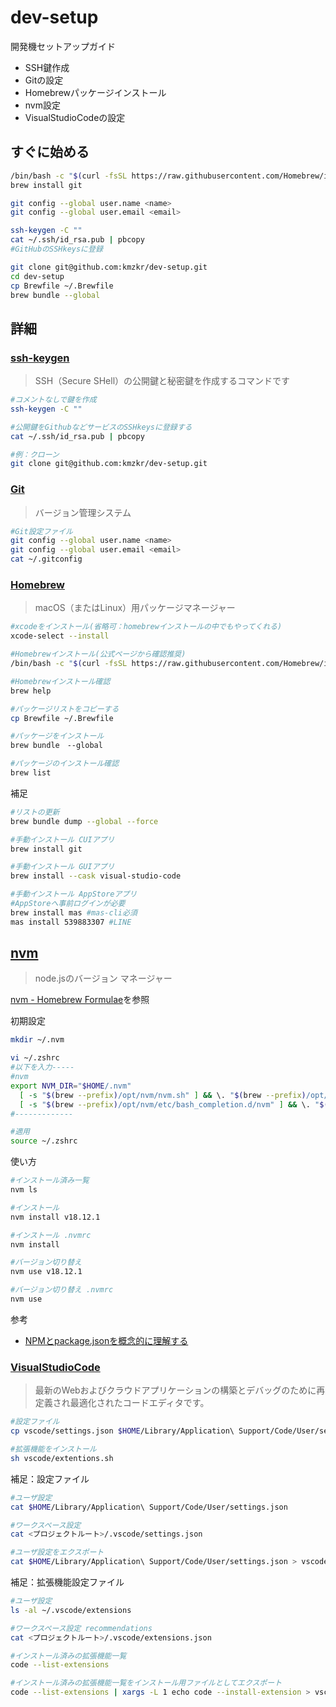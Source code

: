 # dev-setup
開発機セットアップガイド

- SSH鍵作成
- Gitの設定
- Homebrewパッケージインストール
- nvm設定
- VisualStudioCodeの設定

## すぐに始める
```sh
/bin/bash -c "$(curl -fsSL https://raw.githubusercontent.com/Homebrew/install/HEAD/install.sh)"
brew install git

git config --global user.name <name>
git config --global user.email <email>

ssh-keygen -C ""
cat ~/.ssh/id_rsa.pub | pbcopy 
#GitHubのSSHkeysに登録

git clone git@github.com:kmzkr/dev-setup.git
cd dev-setup
cp Brewfile ~/.Brewfile
brew bundle --global
```

## 詳細
### [ssh-keygen]()
> SSH（Secure SHell）の公開鍵と秘密鍵を作成するコマンドです

```sh
#コメントなしで鍵を作成
ssh-keygen -C ""

#公開鍵をGithubなどサービスのSSHkeysに登録する
cat ~/.ssh/id_rsa.pub | pbcopy

#例：クローン
git clone git@github.com:kmzkr/dev-setup.git
```

### [Git](https://git-scm.com/)
> バージョン管理システム

```sh
#Git設定ファイル
git config --global user.name <name>
git config --global user.email <email>
cat ~/.gitconfig
```

### [Homebrew](https://brew.sh/index_ja)
> macOS（またはLinux）用パッケージマネージャー

```sh
#xcodeをインストール(省略可：homebrewインストールの中でもやってくれる)
xcode-select --install

#Homebrewインストール(公式ページから確認推奨)
/bin/bash -c "$(curl -fsSL https://raw.githubusercontent.com/Homebrew/install/HEAD/install.sh)"

#Homebrewインストール確認
brew help 

#パッケージリストをコピーする
cp Brewfile ~/.Brewfile

#パッケージをインストール
brew bundle　--global

#パッケージのインストール確認
brew list
```

補足
```sh
#リストの更新
brew bundle dump --global --force

#手動インストール CUIアプリ
brew install git

#手動インストール GUIアプリ
brew install --cask visual-studio-code

#手動インストール AppStoreアプリ
#AppStoreへ事前ログインが必要
brew install mas #mas-cli必須
mas install 539883307 #LINE
```

## [nvm](https://github.com/nvm-sh/nvm)
> node.jsのバージョン マネージャー

[nvm - Homebrew Formulae](https://formulae.brew.sh/formula/nvm)を参照

初期設定
```sh
mkdir ~/.nvm

vi ~/.zshrc
#以下を入力-----
#nvm
export NVM_DIR="$HOME/.nvm"
  [ -s "$(brew --prefix)/opt/nvm/nvm.sh" ] && \. "$(brew --prefix)/opt/nvm/nvm.sh" # This loads nvm
  [ -s "$(brew --prefix)/opt/nvm/etc/bash_completion.d/nvm" ] && \. "$(brew --prefix)/opt/nvm/etc/bash_completion.d/nvm" # This loads nvm bash_completion
#-------------

#適用
source ~/.zshrc
```

使い方
```sh
#インストール済み一覧
nvm ls

#インストール
nvm install v18.12.1

#インストール .nvmrc
nvm install

#バージョン切り替え
nvm use v18.12.1

#バージョン切り替え .nvmrc
nvm use
```

参考
- [NPMとpackage.jsonを概念的に理解する](https://qiita.com/righteous/items/e5448cb2e7e11ab7d477)

### [VisualStudioCode](https://code.visualstudio.com/)
> 最新のWebおよびクラウドアプリケーションの構築とデバッグのために再定義され最適化されたコードエディタです。

```sh
#設定ファイル
cp vscode/settings.json $HOME/Library/Application\ Support/Code/User/settings.json 

#拡張機能をインストール
sh vscode/extentions.sh
```


補足：設定ファイル

```sh
#ユーザ設定
cat $HOME/Library/Application\ Support/Code/User/settings.json 

#ワークスペース設定
cat <プロジェクトルート>/.vscode/settings.json

#ユーザ設定をエクスポート
cat $HOME/Library/Application\ Support/Code/User/settings.json > vscode/settings.json
```

補足：拡張機能設定ファイル

```sh
#ユーザ設定
ls -al ~/.vscode/extensions

#ワークスペース設定 recommendations
cat <プロジェクトルート>/.vscode/extensions.json

#インストール済みの拡張機能一覧
code --list-extensions

#インストール済みの拡張機能一覧をインストール用ファイルとしてエクスポート
code --list-extensions | xargs -L 1 echo code --install-extension > vscode/extensions.sh
```